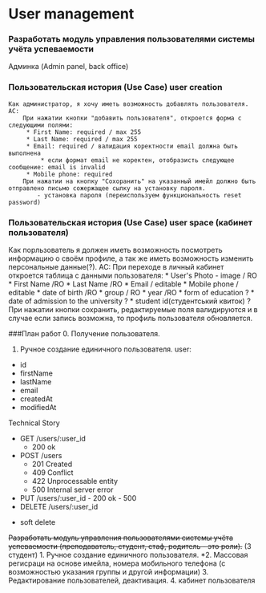 # User management

### Разработать модуль управления пользователями системы учёта успеваемости 
Админка (Admin panel, back office)


### Пользовательская история (Use Case) user creation
    Как администратор, я хочу иметь возможность добавлять пользователя.
    AC:
        При нажатии кнопки "добавить пользователя", откроется форма с следующими полями:
         * First Name: required / max 255
         * Last Name: required / max 255
         * Email: required / валидация коректности email должна быть выполнена
             * если формат email не коректен, отобразисть следующее сообщение: email is invalid 
         * Mobile phone: required
        При нажатии на кнопку "Сохоранить" на указанный имейл должно быть отправлено письмо сожержащее сылку на установку пароля.
            - установка пароля (переиспользуем функциональность reset password)
 
### Пользовательская история (Use Case) user space (кабинет пользователя)
 Как порльзователь я должен иметь возможность посмотреть информацию о своём профиле, а так же иметь возможность изменить персональные данные(?).
    AC:
        При переходе в личный кабинет откроется таблица с данными пользователя:
            * User's Photo - image / RO
            * First Name /RO
            * Last Name /RO
            * Email / editable
            * Mobile phone / editable
            * date of birth /RO
            * group / RO
            * year /RO
            * form of education ?
            * date of admission to the university ?
            * student id(студентський квиток) ?
            При нажатии кнопки сохранить, редактируемые поля валидируются и в случае если запись возможна, то профиль пользователя обновляется.





###План работ
0. Получение пользователя.
1. Ручное создание единичного пользователя.
 user:
 - id
 - firstName
 - lastName
 - email
 - createdAt 
 - modifiedAt

Technical Story
* GET /users/:user_id
    - 200 ok
* POST /users
    - 201 Created
    - 409 Conflict
    - 422 Unprocessable entity 
    - 500 Internal server error
* PUT /users/:user_id
        - 200 ok
        - 500 
* DELETE /users/:user_id
 - soft delete


~~Разработать модуль управления пользователями системы учёта успеваемости (преподаватель, студент, стаф, родитель - это роли).~~ (3 студент)
    1. Ручное создание единичного пользователя.
    *2. Массовая регисраци на основе имейла, номера мобильного телефона (с возможностью указания группы и другой информации)
    3. Редактирование пользователей, деактивация.
    4. кабинет пользователя
